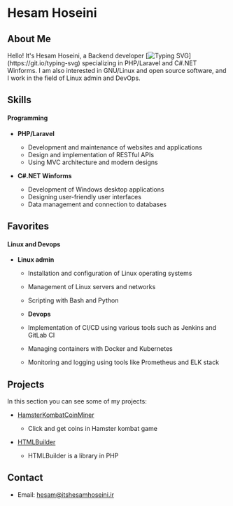 # Hesam Hoseini

## About Me
Hello! It's Hesam Hoseini, 
a Backend developer
[![Typing SVG](https://readme-typing-svg.demolab.com?font=Fira+Code&pause=1000&center=true&vCenter=true&width=435&lines=Hello%2C+I'm+Henrique+%F0%9F%91%8B;A+Backend+Developer.)](https://git.io/typing-svg)
specializing in PHP/Laravel and C#.NET Winforms. I am also interested in GNU/Linux and open source software, and I work in the field of Linux admin and DevOps.

## Skills

#### Programming
- **PHP/Laravel**
  - Development and maintenance of websites and applications
  - Design and implementation of RESTful APIs
  - Using MVC architecture and modern designs

- **C#.NET Winforms**
  - Development of Windows desktop applications
  - Designing user-friendly user interfaces
  - Data management and connection to databases

## Favorites
#### Linux and Devops
- **Linux admin**
  - Installation and configuration of Linux operating systems
  - Management of Linux servers and networks
  - Scripting with Bash and Python

  - **Devops**
  - Implementation of CI/CD using various tools such as Jenkins and GitLab CI
  - Managing containers with Docker and Kubernetes
  - Monitoring and logging using tools like Prometheus and ELK stack

## Projects
In this section you can see some of my projects:

- [HamsterKombatCoinMiner](https://github.com/itsHesamHoseini/HamsterKombatCoinMiner)
  - Click and get coins in Hamster kombat game

- [HTMLBuilder](https://github.com/itsHesamHoseini/HTMLBuilder)
  - HTMLBuilder is a library in PHP


## Contact
- Email: [hesam@itshesamhoseini.ir](mailto:hesam@example.com)
